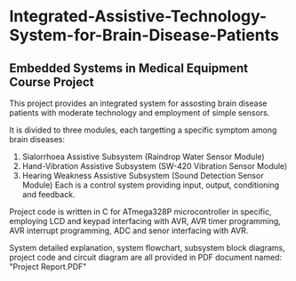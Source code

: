 # Integrated-Assistive-Technology-System-for-Brain-Disease-Patients
## Embedded Systems in Medical Equipment Course Project

This project provides an integrated system for assosting brain disease patients with moderate technology and employment of simple sensors.

It is divided to three modules, each targetting a specific symptom among brain diseases:
1) Sialorrhoea Assistive Subsystem (Raindrop Water Sensor Module)
2) Hand-Vibration Assistive Subsystem (SW-420 Vibration Sensor Module)
3) Hearing Weakness Assistive Subsystem (Sound Detection Sensor Module)
Each is a control system providing input, output, conditioning and feedback. 

Project code is written in C for ATmega328P microcontroller in specific, employing LCD and keypad interfacing with AVR, AVR timer programming, AVR interrupt programming, ADC and senor interfacing with AVR.

System detailed explanation, system flowchart, subsystem block diagrams, project code and circuit diagram are all provided in PDF document named: "Project Report.PDF"

